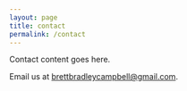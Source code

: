 ```yaml
---
layout: page
title: contact
permalink: /contact
---
```


Contact content goes here.

Email us at [brettbradleycampbell@gmail.com](mailto:brettbradleycampbell@gmail.com).
